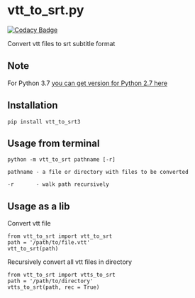 # vtt_to_srt.py
[![Codacy Badge](https://api.codacy.com/project/badge/Grade/19bdc455a1df45f59423445e4cb92110)](https://www.codacy.com/app/0um/vtt-to-srt.py?utm_source=github.com&amp;utm_medium=referral&amp;utm_content=0um/vtt-to-srt.py&amp;utm_campaign=Badge_Grade)

Convert vtt files to srt subtitle format

## Note
For Python 3.7 [you can get version for Python 2.7 here](https://github.com/jansenicus/vtt-to-srt.py)

## Installation
```shell
pip install vtt_to_srt3
```

## Usage from terminal

```shell
python -m vtt_to_srt pathname [-r]

pathname - a file or directory with files to be converted 

-r       - walk path recursively                          
```

## Usage as a lib

Convert vtt file
```shell
from vtt_to_srt import vtt_to_srt
path = '/path/to/file.vtt'
vtt_to_srt(path)
```		
		
Recursively convert all vtt files in directory
```shell
from vtt_to_srt import vtts_to_srt
path = '/path/to/directory'
vtts_to_srt(path, rec = True)
```
